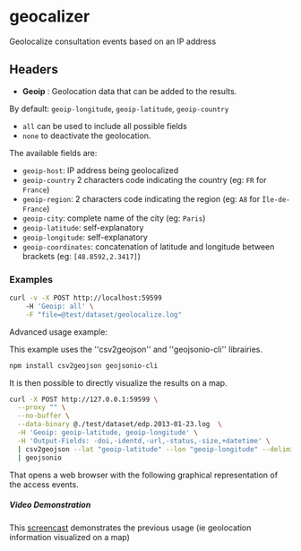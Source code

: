# geocalizer

Geolocalize consultation events based on an IP address

## Headers
+ **Geoip** : Geolocation data that can be added to the results.

By default: ``geoip-longitude``, ``geoip-latitude``, ``geoip-country``

+ ``all`` can be used to include all possible fields
+ ``none`` to deactivate the geolocation.

The available fields are:

+ ``geoip-host``: IP address being geolocalized
+ ``geoip-country`` 2 characters code indicating the country (eg: ``FR`` for ``France``)
+ ``geoip-region``: 2 characters code indicating the region (eg: ``A8`` for ``Île-de-France``)
+ ``geoip-city``: complete name of the city (eg: ``Paris``)
+ ``geoip-latitude``: self-explanatory
+ ``geoip-longitude``: self-explanatory
+ ``geoip-coordinates``: concatenation of latitude and longitude between brackets (eg: ``[48.8592,2.3417]``)

### Examples


```bash
curl -v -X POST http://localhost:59599
    -H 'Geoip: all' \
    -F "file=@test/dataset/geolocalize.log"
```

Advanced usage example:

This example uses the ''csv2geojson'' and ''geojsonio-cli'' librairies.

```bash
npm install csv2geojson geojsonio-cli
```

It is then possible to directly visualize the results on a map.

```bash
curl -X POST http://127.0.0.1:59599 \
  --proxy "" \
  --no-buffer \
  --data-binary @./test/dataset/edp.2013-01-23.log  \
  -H 'Geoip: geoip-latitude, geoip-longitude' \
  -H 'Output-Fields: -doi,-identd,-url,-status,-size,+datetime' \
  | csv2geojson --lat "geoip-latitude" --lon "geoip-longitude" --delimiter ";" 2> /dev/null \
  | geojsonio
```

That opens a web browser with the following graphical representation of the access events.
##### Video Demonstration

This [screencast](https://www.youtube.com/watch?v=SXSIb7oczbI) demonstrates the previous usage (ie geolocation information visualized on a map)
